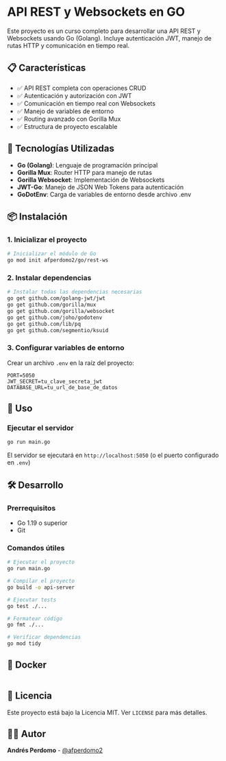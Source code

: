 
# API REST y Websockets en GO

Este proyecto es un curso completo para desarrollar una API REST y Websockets usando Go (Golang). Incluye autenticación JWT, manejo de rutas HTTP y comunicación en tiempo real.

## 📋 Características

- ✅ API REST completa con operaciones CRUD
- ✅ Autenticación y autorización con JWT
- ✅ Comunicación en tiempo real con Websockets
- ✅ Manejo de variables de entorno
- ✅ Routing avanzado con Gorilla Mux
- ✅ Estructura de proyecto escalable

## 🚀 Tecnologías Utilizadas

- **Go (Golang)**: Lenguaje de programación principal
- **Gorilla Mux**: Router HTTP para manejo de rutas
- **Gorilla Websocket**: Implementación de Websockets
- **JWT-Go**: Manejo de JSON Web Tokens para autenticación
- **GoDotEnv**: Carga de variables de entorno desde archivo .env

## 📦 Instalación

### 1. Inicializar el proyecto

```sh
# Inicializar el módulo de Go
go mod init afperdomo2/go/rest-ws
```

### 2. Instalar dependencias

```sh
# Instalar todas las dependencias necesarias
go get github.com/golang-jwt/jwt
go get github.com/gorilla/mux
go get github.com/gorilla/websocket
go get github.com/joho/godotenv
go get github.com/lib/pq
go get github.com/segmentio/ksuid
```

### 3. Configurar variables de entorno

Crear un archivo `.env` en la raíz del proyecto:

```env
PORT=5050
JWT_SECRET=tu_clave_secreta_jwt
DATABASE_URL=tu_url_de_base_de_datos
```

## 🔧 Uso

### Ejecutar el servidor

```sh
go run main.go
```

El servidor se ejecutará en `http://localhost:5050` (o el puerto configurado en `.env`)

## 🛠️ Desarrollo

### Prerrequisitos

- Go 1.19 o superior
- Git

### Comandos útiles

```sh
# Ejecutar el proyecto
go run main.go

# Compilar el proyecto
go build -o api-server

# Ejecutar tests
go test ./...

# Formatear código
go fmt ./...

# Verificar dependencias
go mod tidy
```

## 🐳 Docker

```sh

```

## 📄 Licencia

Este proyecto está bajo la Licencia MIT. Ver `LICENSE` para más detalles.

## 👨‍💻 Autor

**Andrés Perdomo** - [@afperdomo2](https://github.com/afperdomo2)
